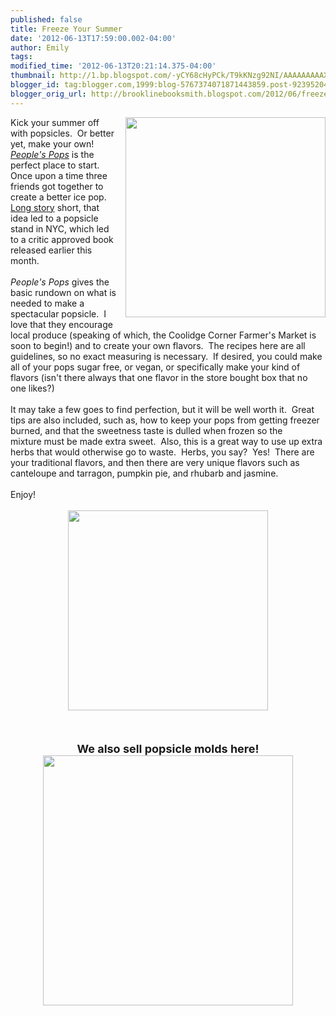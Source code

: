 ```yaml
---
published: false
title: Freeze Your Summer
date: '2012-06-13T17:59:00.002-04:00'
author: Emily
tags: 
modified_time: '2012-06-13T20:21:14.375-04:00'
thumbnail: http://1.bp.blogspot.com/-yCY68cHyPCk/T9kKNzg92NI/AAAAAAAAAXQ/RmfVet8sl7E/s72-c/pop.jpg
blogger_id: tag:blogger.com,1999:blog-5767374071871443859.post-923952043291596612
blogger_orig_url: http://brooklinebooksmith.blogspot.com/2012/06/freeze-your-summer.html
---
```


<div class="separator" style="clear: both; text-align: center;"><a href="http://1.bp.blogspot.com/-yCY68cHyPCk/T9kKNzg92NI/AAAAAAAAAXQ/RmfVet8sl7E/s1600/pop.jpg" imageanchor="1" style="clear: right; float: right; margin-bottom: 1em; margin-left: 1em;"><img border="0" height="320" src="http://1.bp.blogspot.com/-yCY68cHyPCk/T9kKNzg92NI/AAAAAAAAAXQ/RmfVet8sl7E/s320/pop.jpg" width="320" /></a></div>Kick your summer off with popsicles.&nbsp; Or better yet, make your own!&nbsp; <em><a href="http://www.brooklinebooksmith-shop.com/book/9781607742111">People's Pops</a></em> is the perfect place to start.&nbsp; Once upon a time three friends got together to create a better ice pop.&nbsp;<a href="http://peoplespops.com/who_we_are.html"> Long story</a> short, that idea led to a popsicle stand in NYC, which led to a critic approved book released earlier&nbsp;this month.<br /><br /><em>People's Pops</em> gives the basic rundown on what is needed to make a spectacular popsicle.&nbsp; I love that they encourage local produce (speaking of which, the Coolidge Corner Farmer's Market is soon to begin!) and to create your own flavors.&nbsp; The recipes here are all guidelines, so no exact measuring is necessary.&nbsp; If desired, you could make all of your pops sugar free, or vegan, or specifically make your kind of flavors (isn't there always that one flavor in the store bought&nbsp;box that no one likes?)<br /><br />It may take a few goes to find perfection, but it will be well worth it.&nbsp; Great tips are also included, such as, how to keep your pops from getting freezer burned, and&nbsp;that the sweetness taste is dulled when frozen so&nbsp;the mixture&nbsp;must be made extra sweet.&nbsp; Also, this is a great way to use up extra herbs that would otherwise go to waste.&nbsp; Herbs, you say?&nbsp; Yes!&nbsp; There are your traditional flavors, and then there are very unique flavors such as canteloupe and tarragon, pumpkin pie, and rhubarb and jasmine.<br /><br />Enjoy!<br /><br /><div class="separator" style="clear: both; text-align: center;"><a href="http://4.bp.blogspot.com/-vN6jn6Ja4a4/T9kL_8gtB7I/AAAAAAAAAXY/pak34qCo7Zo/s1600/zoo.jpg" imageanchor="1" style="margin-left: 1em; margin-right: 1em;"><img border="0" height="320" src="http://4.bp.blogspot.com/-vN6jn6Ja4a4/T9kL_8gtB7I/AAAAAAAAAXY/pak34qCo7Zo/s320/zoo.jpg" width="320" /></a></div><br /><div class="separator" style="clear: both; text-align: center;"><br /></div><div class="separator" style="clear: both; text-align: center;"><br /></div><div style="text-align: center;"><strong><span style="font-size: large;">We also sell popsicle molds here!</span></strong></div><div class="separator" style="clear: both; text-align: center;"><a href="http://4.bp.blogspot.com/--oVTgd_KPwk/T9kMZIzmGVI/AAAAAAAAAXo/IQtSvm_nk9I/s1600/dino.jpg" imageanchor="1" style="margin-left: 1em; margin-right: 1em;"><img border="0" height="400" src="http://4.bp.blogspot.com/--oVTgd_KPwk/T9kMZIzmGVI/AAAAAAAAAXo/IQtSvm_nk9I/s400/dino.jpg" width="400" /></a></div><br />